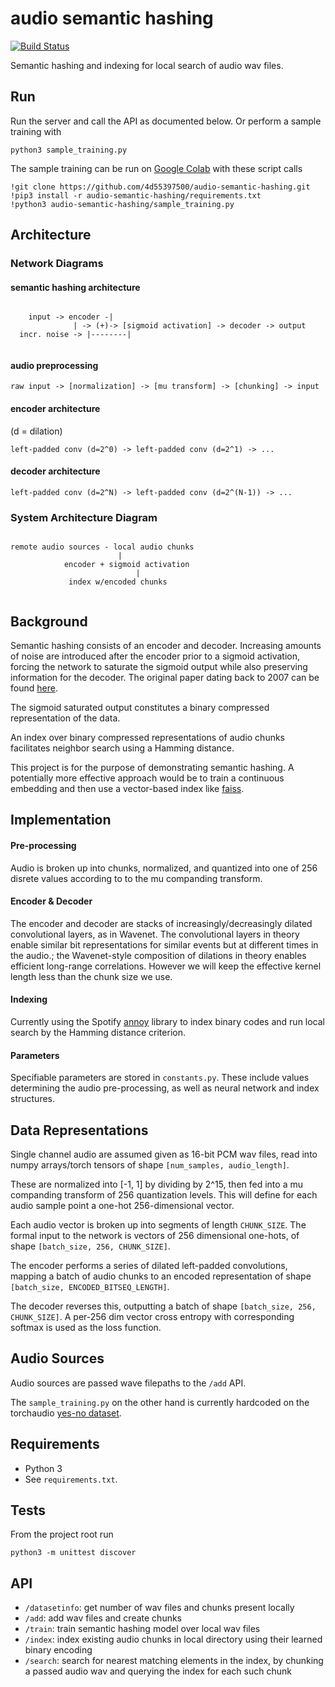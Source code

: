 # audio semantic hashing
[![Build Status](https://travis-ci.com/4d55397500/audio-semantic-hashing.svg?branch=master)](https://travis-ci.org/4d55397500/audio-semantic-hashing)


Semantic hashing and indexing for local search of audio wav files.

Run
---
Run the server and call the API as documented below.
Or perform a sample training with


```
python3 sample_training.py
```

The sample training can be run on [Google Colab](https://colab.research.google.com/) with these script calls

```
!git clone https://github.com/4d55397500/audio-semantic-hashing.git
!pip3 install -r audio-semantic-hashing/requirements.txt
!python3 audio-semantic-hashing/sample_training.py
```

Architecture
---

### Network Diagrams

#### semantic hashing architecture

```

	input -> encoder -|
			  | -> (+)-> [sigmoid activation] -> decoder -> output
  incr. noise -> |--------|
	
```	

#### audio preprocessing

```
raw input -> [normalization] -> [mu transform] -> [chunking] -> input

```

#### encoder architecture 
(d = dilation)
```
left-padded conv (d=2^0) -> left-padded conv (d=2^1) -> ...
```

#### decoder architecture

```
left-padded conv (d=2^N) -> left-padded conv (d=2^(N-1)) -> ...
```


### System Architecture Diagram

```

remote audio sources - local audio chunks
 	                	|        
			encoder + sigmoid activation
	                        |
		     index w/encoded chunks
								
```

Background
---

Semantic hashing consists of an encoder and decoder.
Increasing amounts of noise are introduced after the encoder prior to a sigmoid activation, forcing the network to saturate the sigmoid output while also preserving information for the decoder. The original paper dating back to 2007 can be found 
[here](https://www.cs.utoronto.ca/~rsalakhu/papers/semantic_final.pdf).

The sigmoid saturated output constitutes a binary compressed representation of the data.


An index over binary compressed representations of audio chunks facilitates neighbor
search using a Hamming distance.


This project is for the purpose of demonstrating semantic hashing. A potentially more effective approach would be to train a continuous embedding and then use a vector-based index like [faiss](https://github.com/facebookresearch/faiss).

Implementation
---
#### Pre-processing
Audio is broken up into chunks, normalized, and quantized into one of 256 disrete values according to to the mu companding transform.

#### Encoder & Decoder
The encoder and decoder are stacks of increasingly/decreasingly dilated convolutional layers, as in Wavenet. The convolutional layers in theory enable similar bit representations for similar events but at different times in the audio.; the Wavenet-style composition of dilations in theory enables efficient long-range correlations. However we will keep the effective kernel length less than the chunk size we use.

#### Indexing
Currently using the Spotify [annoy](https://github.com/spotify/annoy) library to index binary codes and run local search by the Hamming distance criterion.

#### Parameters

Specifiable parameters are stored in `constants.py`. These include values determining the audio pre-processing, as well as neural network and index structures.

Data Representations
--
Single channel audio are assumed given as 16-bit PCM wav files, read into numpy arrays/torch tensors of shape
`[num_samples, audio_length]`. 

These are normalized into [-1, 1] by dividing by 2^15, then fed into a mu companding transform of 256 quantization levels. This will define for each audio sample point a one-hot 256-dimensional vector.

Each audio vector is broken up into segments of length `CHUNK_SIZE`. The formal input to the network is vectors of 256 dimensional one-hots, of shape `[batch_size, 256, CHUNK_SIZE]`.

The encoder performs a series of dilated left-padded convolutions, mapping a batch of audio chunks to an encoded representation of shape `[batch_size, ENCODED_BITSEQ_LENGTH]`.

The decoder reverses this, outputting a batch of shape
`[batch_size, 256, CHUNK_SIZE]`. A per-256 dim vector cross entropy with corresponding softmax is used as the loss function.

Audio Sources
--

Audio sources are passed wave filepaths to the `/add` API. 

The `sample_training.py` on the other hand is currently hardcoded on the torchaudio [yes-no dataset](https://pytorch.org/audio/_modules/torchaudio/datasets/yesno.html).

Requirements
--
* Python 3
* See `requirements.txt`. 

Tests
---
From the project root run

```python3 -m unittest discover```

API
--

* `/datasetinfo`: get number of wav files and chunks present locally
* `/add`: add wav files and create chunks
* `/train`: train semantic hashing model over local wav files
* `/index`: index existing audio chunks in local directory using their learned binary encoding
* `/search`: search for nearest matching elements in the index, by chunking a passed audio wav and querying the index for each such chunk

